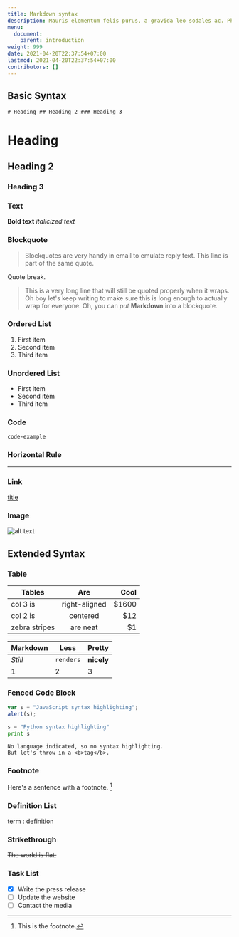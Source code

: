 ```yaml
---
title: Markdown syntax
description: Mauris elementum felis purus, a gravida leo sodales ac. Phasellus et tempus purus. Cras nibh tellus, convallis at mollis a, egestas ac sem. Donec erat mauris, tempor id accumsan id, facilisis non sapien.
menu:
  document:
    parent: introduction
weight: 999
date: 2021-04-20T22:37:54+07:00
lastmod: 2021-04-20T22:37:54+07:00
contributors: []
---
```


## Basic Syntax

`# Heading ## Heading 2 ### Heading 3`

# Heading

## Heading 2

### Heading 3

### Text

**Bold text** _italicized text_

### Blockquote

> Blockquotes are very handy in email to emulate reply text.
> This line is part of the same quote.

Quote break.

> This is a very long line that will still be quoted properly when it wraps. Oh boy let's keep writing to make sure this is long enough to actually wrap for everyone. Oh, you can _put_ **Markdown** into a blockquote.

### Ordered List

1. First item
2. Second item
3. Third item

### Unordered List

- First item
- Second item
- Third item

### Code

`code-example`

### Horizontal Rule

---

### Link

[title](https://www.example.com)

### Image

![alt text](/avatar.png)

## Extended Syntax

### Table

| Tables        |      Are      |  Cool |
| ------------- | :-----------: | ----: |
| col 3 is      | right-aligned | $1600 |
| col 2 is      |   centered    |   $12 |
| zebra stripes |   are neat    |    $1 |

| Markdown | Less      | Pretty     |
| -------- | --------- | ---------- |
| _Still_  | `renders` | **nicely** |
| 1        | 2         | 3          |

### Fenced Code Block

```javascript
var s = "JavaScript syntax highlighting";
alert(s);
```

```python
s = "Python syntax highlighting"
print s
```

```
No language indicated, so no syntax highlighting.
But let's throw in a <b>tag</b>.
```

### Footnote

Here's a sentence with a footnote. [^1]

[^1]: This is the footnote.

### Definition List

term
: definition

### Strikethrough

~~The world is flat.~~

### Task List

- [x] Write the press release
- [ ] Update the website
- [ ] Contact the media

